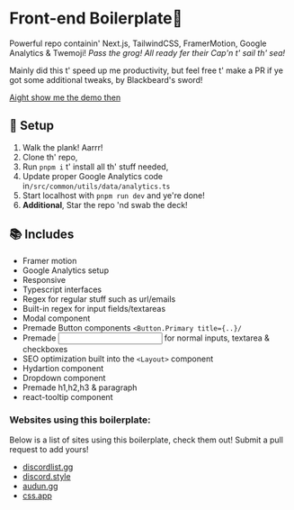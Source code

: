 # Front-end Boilerplate🦜

Powerful repo containin' Next.js, TailwindCSS, FramerMotion, Google Analytics & Twemoji! _Pass the grog!_ _All ready fer their Cap'n t' sail th' sea!_

Mainly did this t' speed up me productivity, but feel free t' make a PR if ye got some additional tweaks, by Blackbeard's sword!

[Aight show me the demo then](https://align-items.center/)

## 🚀 Setup

1. Walk the plank! Aarrr!
2. Clone th' repo,
3. Run `pnpm i` t' install all th' stuff needed,
4. Update proper Google Analytics code in`/src/common/utils/data/analytics.ts`
5. Start localhost with `pnpm run dev` and ye're done!
6. **Additional**, Star the repo 'nd swab the deck!

## 📚 Includes

- Framer motion
- Google Analytics setup
- Responsive 
- Typescript interfaces
- Regex for regular stuff such as url/emails
- Built-in regex for input fields/textareas
- Modal component
- Premade Button components `<Button.Primary title={..}/`
- Premade <Input> for normal inputs, textarea & checkboxes
- SEO optimization built into the `<Layout>` component
- Hydartion component
- Dropdown component
- Premade h1,h2,h3 & paragraph
- react-tooltip component

### Websites using this boilerplate:
Below is a list of sites using this boilerplate, check them out!
Submit a pull request to add yours!
- [discordlist.gg](https://discordlist.gg)
- [discord.style](https://discord.style)
- [audun.gg](https://audun.gg)
- [css.app](https://css.app)

